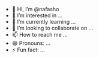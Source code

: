 - 👋 Hi, I’m @nafasho
- 👀 I’m interested in ...
- 🌱 I’m currently learning ...  
- 💞️ I’m looking to collaborate on ... 
- 📫 How to reach me ...  
- 😄 Pronouns: ... 
- ⚡ Fun fact: ...  
   
<!---
nafasho/nafasho is a ✨ special ✨ repository because its `README.md` (this file) appears on your GitHub profile.  
You can click the Preview link to take a look at your changes.
--->
 
